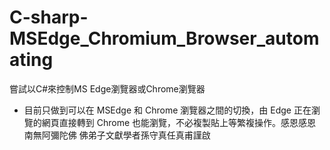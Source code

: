# C-sharp-MSEdge_Chromium_Browser_automating
嘗試以C#來控制MS Edge瀏覽器或Chrome瀏覽器
- 目前只做到可以在 MSEdge 和 Chrome 瀏覽器之間的切換，由 Edge 正在瀏覽的網頁直接轉到 Chrome 也能瀏覽，不必複製貼上等繁複操作。感恩感恩　南無阿彌陀佛 佛弟子文獻學者孫守真任真甫謹啟

